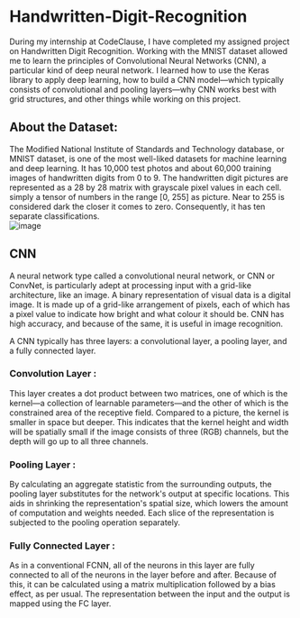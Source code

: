 # Handwritten-Digit-Recognition
During my internship at CodeClause, I have completed my assigned project on Handwritten Digit Recognition.
Working with the MNIST dataset allowed me to learn the principles of Convolutional Neural Networks (CNN), a particular kind of deep neural network. I learned how to use the Keras library to apply deep learning, how to build a CNN model—which typically consists of convolutional and pooling layers—why CNN works best with grid structures, and other things while working on this project.  

## About the Dataset:
The Modified National Institute of Standards and Technology database, or MNIST dataset, is one of the most well-liked datasets for machine learning and deep learning. It has 10,000 test photos and about 60,000 training images of handwritten digits from 0 to 9. The handwritten digit pictures are represented as a 28 by 28 matrix with grayscale pixel values in each cell. simply a tensor of numbers in the range [0, 255] as picture. Near to 255 is considered dark the closer it comes to zero. Consequently, it has ten separate classifications.  
![image](https://github.com/snehaexe/Handwritten-Digit-Recognition/assets/97626004/a0f2dd35-21d8-4ae6-98b1-f64387e0a06f)

## CNN
A neural network type called a convolutional neural network, or CNN or ConvNet, is particularly adept at processing input with a grid-like architecture, like an image. A binary representation of visual data is a digital image. It is made up of a grid-like arrangement of pixels, each of which has a pixel value to indicate how bright and what colour it should be. CNN has high accuracy, and because of the same, it is useful in image recognition.

A CNN typically has three layers: a convolutional layer, a pooling layer, and a fully connected layer.

### Convolution Layer :
This layer creates a dot product between two matrices, one of which is the kernel—a collection of learnable parameters—and the other of which is the constrained area of the receptive field. Compared to a picture, the kernel is smaller in space but deeper. This indicates that the kernel height and width will be spatially small if the image consists of three (RGB) channels, but the depth will go up to all three channels.

### Pooling Layer :
By calculating an aggregate statistic from the surrounding outputs, the pooling layer substitutes for the network's output at specific locations. This aids in shrinking the representation's spatial size, which lowers the amount of computation and weights needed. Each slice of the representation is subjected to the pooling operation separately.

### Fully Connected Layer :
As in a conventional FCNN, all of the neurons in this layer are fully connected to all of the neurons in the layer before and after. Because of this, it can be calculated using a matrix multiplication followed by a bias effect, as per usual. The representation between the input and the output is mapped using the FC layer.

